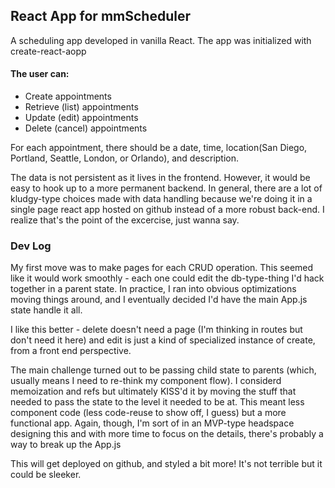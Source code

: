 ## React App for mmScheduler

A scheduling app developed in vanilla React. The app was initialized with create-react-aopp 

#### The user can: 
- Create appointments 
- Retrieve (list) appointments
- Update (edit) appointments
- Delete (cancel) appointments 

For each appointment, there should be a date, time, location(San Diego, Portland, Seattle, London, or Orlando), and description.

The data is not persistent as it lives in the frontend. However, it would be easy to hook up to a more permanent backend. In general, there
are a lot of kludgy-type choices made with data handling because we're doing it in a single page react app hosted on github instead of a more
robust back-end. I realize that's the point of the excercise, just wanna say. 

### Dev Log

My first move was to make pages for each CRUD operation. This seemed like it would work smoothly - each one could edit the db-type-thing I'd hack together in a parent state. In practice, I ran into obvious optimizations moving things around, and I eventually decided I'd have the main App.js state handle it all. 

I like this better - delete doesn't need a page (I'm thinking in routes but don't need it here) and edit is just a kind of specialized instance of create, from a front end perspective. 

The main challenge turned out to be passing child state to parents (which, usually means I need to re-think my component flow). I considerd memoization and refs but ultimately KISS'd it by moving the stuff that needed to pass the state to the level it needed to be at. This meant less component code (less code-reuse to show off, I guess) but a more functional app. Again, though, I'm sort of in an MVP-type headspace designing this and with more time to focus on the details, there's probably a way to break up the App.js 

This will get deployed on github, and styled a bit more! It's not terrible but it could be sleeker. 